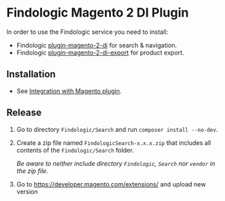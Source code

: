 # Findologic Magento 2 DI Plugin

In order to use the Findologic service you need to install:
* Findologic [plugin-magento-2-di](https://github.com/findologic/plugin-magento-2-di) for search & navigation.
* Findologic [plugin-magento-2-di-export](https://github.com/findologic/plugin-magento-2-di-export/) for product export.

## Installation
* See [Integration with Magento plugin](https://docs.findologic.com/doku.php?id=integration_documentation:magento).
 
## Release
1. Go to directory `Findologic/Search` and run `composer install --no-dev`.
1. Create a zip file named `FindologicSearch-x.x.x.zip` that includes all contents of the `Findologic/Search` folder.
   
   *Be aware to neither include directory `Findologic`, `Search` nor `vendor` in the zip file.*
1. Go to https://developer.magento.com/extensions/ and upload new version
